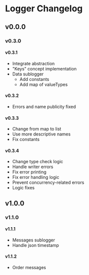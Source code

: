 # Logger Changelog

## v0.0.0

### v0.3.0

#### v0.3.1

- Integrate abstraction
- "Keys" concept implementation
- Data sublogger
  - Add constants
  - Add map of valueTypes

#### v0.3.2

- Errors and name publicity fixed

#### v0.3.3

- Change from map to list
- Use more descriptive names
- Fix constants

#### v0.3.4

- Change type check logic
- Handle writer errors
- Fix error printing
- Fix error handling logic
- Prevent concurrency-related errors
- Logic fixes

## v1.0.0

### v1.1.0

#### v1.1.1

- Messages sublogger
- Handle json timestamp

#### v1.1.2

- Order messages
